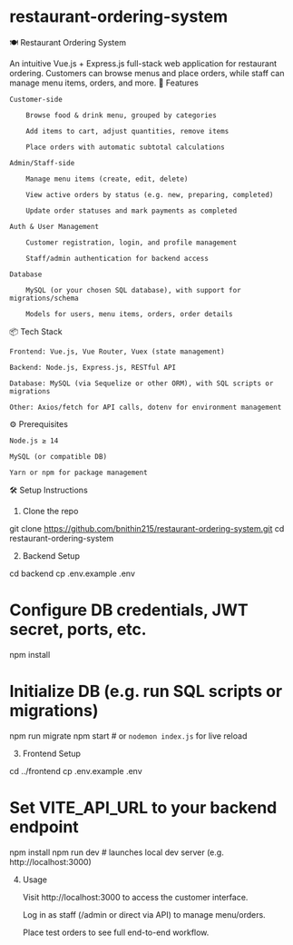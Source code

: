 # restaurant-ordering-system
🍽️ Restaurant Ordering System

An intuitive Vue.js + Express.js full-stack web application for restaurant ordering. Customers can browse menus and place orders, while staff can manage menu items, orders, and more.
🚀 Features

    Customer-side

        Browse food & drink menu, grouped by categories

        Add items to cart, adjust quantities, remove items

        Place orders with automatic subtotal calculations

    Admin/Staff-side

        Manage menu items (create, edit, delete)

        View active orders by status (e.g. new, preparing, completed)

        Update order statuses and mark payments as completed

    Auth & User Management

        Customer registration, login, and profile management

        Staff/admin authentication for backend access

    Database

        MySQL (or your chosen SQL database), with support for migrations/schema

        Models for users, menu items, orders, order details

📦 Tech Stack

    Frontend: Vue.js, Vue Router, Vuex (state management)

    Backend: Node.js, Express.js, RESTful API

    Database: MySQL (via Sequelize or other ORM), with SQL scripts or migrations

    Other: Axios/fetch for API calls, dotenv for environment management

⚙️ Prerequisites

    Node.js ≥ 14

    MySQL (or compatible DB)

    Yarn or npm for package management

🛠️ Setup Instructions
1. Clone the repo

git clone https://github.com/bnithin215/restaurant-ordering-system.git
cd restaurant-ordering-system

2. Backend Setup

cd backend
cp .env.example .env
# Configure DB credentials, JWT secret, ports, etc.
npm install
# Initialize DB (e.g. run SQL scripts or migrations)
npm run migrate
npm start       # or `nodemon index.js` for live reload

3. Frontend Setup

cd ../frontend
cp .env.example .env
# Set VITE_API_URL to your backend endpoint
npm install
npm run dev     # launches local dev server (e.g. http://localhost:3000)

4. Usage

    Visit http://localhost:3000 to access the customer interface.

    Log in as staff (/admin or direct via API) to manage menu/orders.

    Place test orders to see full end-to-end workflow.
